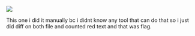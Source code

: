 ![](Pasted%20image%2020210428142159.png)

This one i did it manually bc i didnt know any tool that can do that so i just did diff on both file and counted red text and that was flag. 